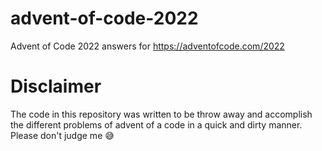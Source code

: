 # advent-of-code-2022

Advent of Code 2022 answers for https://adventofcode.com/2022

# Disclaimer

The code in this repository was written to be throw away and accomplish the different problems of advent of a code in a quick and dirty manner. Please don't judge me 😅

